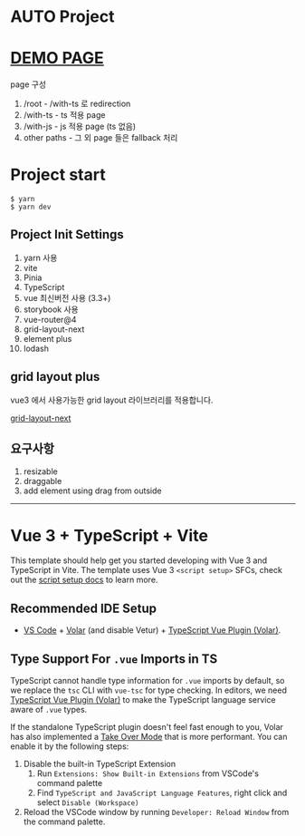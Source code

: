 # AUTO Project
# [DEMO PAGE](https://auto-project-seven.vercel.app/)
page 구성
1. /root - /with-ts 로 redirection
2. /with-ts - ts 적용 page
3. /with-js - js 적용 page (ts 없음)
4. other paths - 그 외 page 들은 fallback 처리

# Project start
```shell
$ yarn
$ yarn dev
```
## Project Init Settings
1. yarn 사용
2. vite
3. Pinia
4. TypeScript
5. vue 최신버전 사용 (3.3+)
6. storybook 사용
7. vue-router@4
8. grid-layout-next
9. element plus
10. lodash

## grid layout plus

vue3 에서 사용가능한 grid layout 라이브러리를 적용합니다.

[grid-layout-next](https://github.com/qmhc/grid-layout-plus)

## 요구사항

1. resizable
2. draggable
3. add element using drag from outside

---

# Vue 3 + TypeScript + Vite

This template should help get you started developing with Vue 3 and TypeScript in Vite. The template uses Vue 3 `<script setup>` SFCs, check out the [script setup docs](https://v3.vuejs.org/api/sfc-script-setup.html#sfc-script-setup) to learn more.

## Recommended IDE Setup

- [VS Code](https://code.visualstudio.com/) + [Volar](https://marketplace.visualstudio.com/items?itemName=Vue.volar) (and disable Vetur) + [TypeScript Vue Plugin (Volar)](https://marketplace.visualstudio.com/items?itemName=Vue.vscode-typescript-vue-plugin).

## Type Support For `.vue` Imports in TS

TypeScript cannot handle type information for `.vue` imports by default, so we replace the `tsc` CLI with `vue-tsc` for type checking. In editors, we need [TypeScript Vue Plugin (Volar)](https://marketplace.visualstudio.com/items?itemName=Vue.vscode-typescript-vue-plugin) to make the TypeScript language service aware of `.vue` types.

If the standalone TypeScript plugin doesn't feel fast enough to you, Volar has also implemented a [Take Over Mode](https://github.com/johnsoncodehk/volar/discussions/471#discussioncomment-1361669) that is more performant. You can enable it by the following steps:

1. Disable the built-in TypeScript Extension
   1. Run `Extensions: Show Built-in Extensions` from VSCode's command palette
   2. Find `TypeScript and JavaScript Language Features`, right click and select `Disable (Workspace)`
2. Reload the VSCode window by running `Developer: Reload Window` from the command palette.
